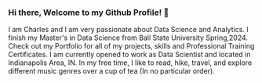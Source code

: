 
### Hi there, Welcome to my Github Profile! 👋
I am Charles and I am very passionate about Data Science and Analytics. I finish my Master's in Data Science from Ball State University Spring,2024. Check out my Portfolio for all of my projects, skills and Professional Training Certificates.
I am currently opened to work as Data Scientist and located in Indianapolis Area, IN. In my free time, I like to read, hike, travel, and explore different music genres over a cup of tea (In no particular order).
<!--
**cwiredu1/cwiredu1** is a ✨ _special_ ✨ repository because its `README.md` (this file) appears on your GitHub profile.
